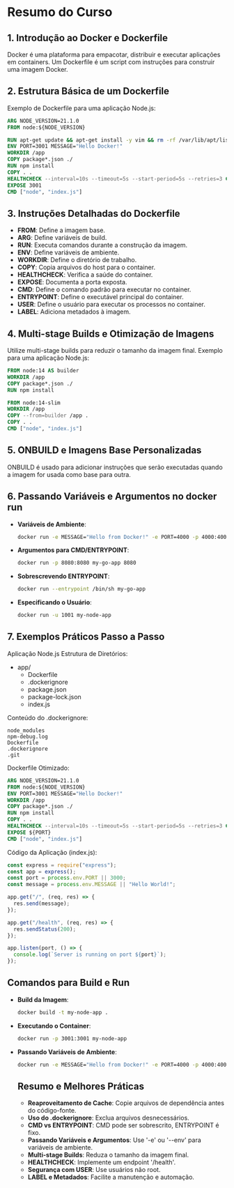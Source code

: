 # Resumo do Curso

## 1. Introdução ao Docker e Dockerfile

Docker é uma plataforma para empacotar, distribuir e executar aplicações em containers. Um Dockerfile é um script com instruções para construir uma imagem Docker.

## 2. Estrutura Básica de um Dockerfile

Exemplo de Dockerfile para uma aplicação Node.js:

```dockerfile
ARG NODE_VERSION=21.1.0
FROM node:${NODE_VERSION}

RUN apt-get update && apt-get install -y vim && rm -rf /var/lib/apt/lists/*
ENV PORT=3001 MESSAGE="Hello Docker!"
WORKDIR /app
COPY package*.json ./
RUN npm install
COPY . .
HEALTHCHECK --interval=10s --timeout=5s --start-period=5s --retries=3 CMD [ "curl","-f","http://localhost:3001" ]
EXPOSE 3001
CMD ["node", "index.js"]
```

## 3. Instruções Detalhadas do Dockerfile

- **FROM**: Define a imagem base.
- **ARG**: Define variáveis de build.
- **RUN**: Executa comandos durante a construção da imagem.
- **ENV**: Define variáveis de ambiente.
- **WORKDIR**: Define o diretório de trabalho.
- **COPY**: Copia arquivos do host para o container.
- **HEALTHCHECK**: Verifica a saúde do container.
- **EXPOSE**: Documenta a porta exposta.
- **CMD**: Define o comando padrão para executar no container.
- **ENTRYPOINT**: Define o executável principal do container.
- **USER**: Define o usuário para executar os processos no container.
- **LABEL**: Adiciona metadados à imagem.

## 4. Multi-stage Builds e Otimização de Imagens

Utilize multi-stage builds para reduzir o tamanho da imagem final. Exemplo para uma aplicação Node.js:

```dockerfile
FROM node:14 AS builder
WORKDIR /app
COPY package*.json ./
RUN npm install

FROM node:14-slim
WORKDIR /app
COPY --from=builder /app .
COPY . .
CMD ["node", "index.js"]
```

## 5. ONBUILD e Imagens Base Personalizadas

ONBUILD é usado para adicionar instruções que serão executadas quando a imagem for usada como base para outra.

## 6. Passando Variáveis e Argumentos no docker run

- **Variáveis de Ambiente**:
  ```sh
  docker run -e MESSAGE="Hello from Docker!" -e PORT=4000 -p 4000:4000 my-node-app
  ```
- **Argumentos para CMD/ENTRYPOINT**:
  ```sh
  docker run -p 8080:8080 my-go-app 8080
  ```
- **Sobrescrevendo ENTRYPOINT**:
  ```sh
  docker run --entrypoint /bin/sh my-go-app
  ```
- **Especificando o Usuário**:
  ```sh
  docker run -u 1001 my-node-app
  ```

## 7. Exemplos Práticos Passo a Passo

Aplicação Node.js
Estrutura de Diretórios:

- app/
  - Dockerfile
  - .dockerignore
  - package.json
  - package-lock.json
  - index.js

Conteúdo do .dockerignore:

```
node_modules
npm-debug.log
Dockerfile
.dockerignore
.git
```

Dockerfile Otimizado:

```dockerfile
ARG NODE_VERSION=21.1.0
FROM node:${NODE_VERSION}
ENV PORT=3001 MESSAGE="Hello Docker!"
WORKDIR /app
COPY package*.json ./
RUN npm install
COPY . .
HEALTHCHECK --interval=10s --timeout=5s --start-period=5s --retries=3 CMD ["curl", "-f", "http://localhost:${PORT}"] || exit 1
EXPOSE ${PORT}
CMD ["node", "index.js"]
```

Código da Aplicação (index.js):

```js
const express = require("express");
const app = express();
const port = process.env.PORT || 3000;
const message = process.env.MESSAGE || "Hello World!";

app.get("/", (req, res) => {
  res.send(message);
});

app.get("/health", (req, res) => {
  res.sendStatus(200);
});

app.listen(port, () => {
  console.log(`Server is running on port ${port}`);
});
```

## Comandos para Build e Run

- **Build da Imagem**:

  ```sh
  docker build -t my-node-app .
  ```

- **Executando o Container**:

  ```sh
  docker run -p 3001:3001 my-node-app
  ```

- **Passando Variáveis de Ambiente**:

  ```sh
  docker run -e MESSAGE="Hello from Docker!" -e PORT=4000 -p 4000:4000 my-node-app
  ```

  ## Resumo e Melhores Práticas

  - **Reaproveitamento de Cache**: Copie arquivos de dependência antes do código-fonte.
  - **Uso do .dockerignore**: Exclua arquivos desnecessários.
  - **CMD vs ENTRYPOINT**: CMD pode ser sobrescrito, ENTRYPOINT é fixo.
  - **Passando Variáveis e Argumentos**: Use '-e' ou '--env' para variáveis de ambiente.
  - **Multi-stage Builds**: Reduza o tamanho da imagem final.
  - **HEALTHCHECK**: Implemente um endpoint '/health'.
  - **Segurança com USER**: Use usuários não root.
  - **LABEL e Metadados**: Facilite a manutenção e automação.
